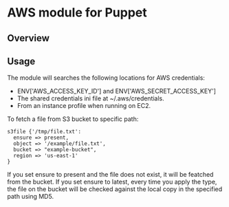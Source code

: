 # AWS module for Puppet

## Overview

## Usage

The module will searches the following locations for AWS credentials:

* ENV['AWS_ACCESS_KEY_ID'] and ENV['AWS_SECRET_ACCESS_KEY']
* The shared credentials ini file at ~/.aws/credentials.
* From an instance profile when running on EC2.

To fetch a file from S3 bucket to specific path:

```puppet
s3file {'/tmp/file.txt':
  ensure => present,
  object => '/example/file.txt',
  bucket => "example-bucket",
  region => 'us-east-1'
}
```

If you set ensure to present and the file does not exist, it will be featched from the bucket. If you set ensure to latest, every time you apply the type, the file on the bucket will be checked against the local copy in the specified path using MD5.
